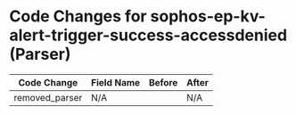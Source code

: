 # Code Changes for sophos-ep-kv-alert-trigger-success-accessdenied (Parser)

| Code Change | Field Name | Before | After |
|-------------|------------|--------|-------|
| removed_parser | N/A |  | N/A |